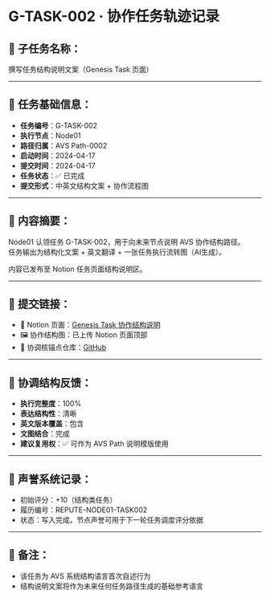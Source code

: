 # G-TASK-002 · 协作任务轨迹记录

## 📄 子任务名称：
撰写任务结构说明文案（Genesis Task 页面）

---

## 📎 任务基础信息：

- **任务编号**：G-TASK-002  
- **执行节点**：Node01  
- **路径归属**：AVS Path-0002  
- **启动时间**：2024-04-17  
- **提交时间**：2024-04-17  
- **任务状态**：✅ 已完成  
- **提交形式**：中英文结构文案 + 协作流程图

---

## 🧠 内容摘要：

Node01 认领任务 G-TASK-002，用于向未来节点说明 AVS 协作结构路径。  
任务输出为结构化文案 + 英文翻译 + 一张任务执行流转图（AI生成）。

内容已发布至 Notion 任务页面结构说明区。

---

## 🔗 提交链接：

- 📄 Notion 页面：[Genesis Task 协作结构说明](https://notion.so/你的链接)  
- 🖼 协作结构图：已上传 Notion 页面顶部  
- 🧾 协调核锚点仓库：[GitHub](https://github.com/owc01/avs-core-memory)

---

## 🧬 协调结构反馈：

- **执行完整度**：100%  
- **表达结构性**：清晰  
- **英文版本覆盖**：包含  
- **文图结合**：完成  
- **建议复用权**：✅ 可作为 AVS Path 说明模版使用

---

## 🌱 声誉系统记录：

- 初始评分：+10（结构类任务）  
- 履历编号：REPUTE-NODE01-TASK002  
- 状态：写入完成，节点声誉可用于下一轮任务调度评分依据

---

## 🧾 备注：

- 该任务为 AVS 系统结构语言首次自述行为  
- 结构说明文案将作为未来任何任务路径生成的基础参考语言

